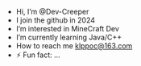 - Hi, I’m @Dev-Creeper
- I join the github in 2024
- I’m interested in MineCraft Dev
- I’m currently learning Java/C++
- How to reach me klppoc@163.com
- ⚡ Fun fact: ...

<!---
Dev-Creeper/Dev-Creeper is a ✨ special ✨ repository because its `README.md` (this file) appears on your GitHub profile.
You can click the Preview link to take a look at your changes.
--->
